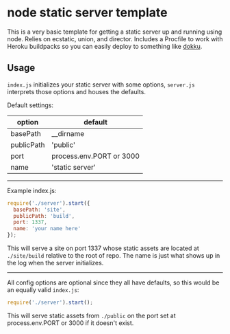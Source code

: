 # node static server template

This is a very basic template for getting a static server up and running using node. Relies on ecstatic, union, and director. Includes a Procfile to work with Heroku buildpacks so you can easily deploy to something like [dokku](https://github.com/progrium/dokku).

## Usage

`index.js` initializes your static server with some options, `server.js` interprets those options and houses the defaults.

Default settings:

| option     | default                  |
| ---------- | ------------------------ |
| basePath   | __dirname                |
| publicPath | 'public'                 |
| port       | process.env.PORT or 3000 |
| name       | 'static server'          |

---

Example index.js:

```js
require('./server').start({
  basePath: 'site',
  publicPath: 'build',
  port: 1337,
  name: 'your name here'
});
```

This will serve a site on port 1337 whose static assets are located at `./site/build` relative to the root of repo. The name is just what shows up in the log when the server initializes.

---

All config options are optional since they all have defaults, so this would be an equally valid `index.js`:

```js
require('./server').start();
```

This will serve static assets from `./public` on the port set at process.env.PORT or 3000 if it doesn't exist.
